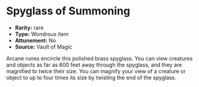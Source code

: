 
# Spyglass of Summoning

* **Rarity:** rare
* **Type:** Wondrous item
* **Attunement:** No
* **Source:** Vault of Magic


Arcane runes encircle this polished brass spyglass. You can view creatures and objects as far as 600 feet away through the spyglass, and they are magnified to twice their size. You can magnify your view of a creature or object to up to four times its size by twisting the end of the spyglass.
